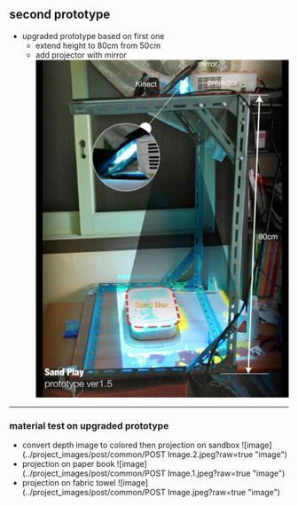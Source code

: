 ## second prototype
* upgraded prototype based on first one
	* extend height to 80cm from 50cm
	* add projector with mirror
 ![image](../project_images/post/common/f7efc361711b821df05a7d922901c825.png?raw=true "image")
***
### material test on upgraded prototype
* convert depth image to colored then projection on sandbox
![image](../project_images/post/common/POST Image.2.jpeg?raw=true "image")
* projection on paper book
![image](../project_images/post/common/POST Image.1.jpeg?raw=true "image")
* projection on fabric towel
![image](../project_images/post/common/POST Image.jpeg?raw=true "image")
